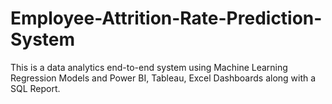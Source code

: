 # Employee-Attrition-Rate-Prediction-System
This is a data analytics end-to-end system using Machine Learning Regression Models and Power BI, Tableau, Excel Dashboards along with a SQL Report.
